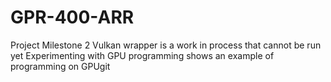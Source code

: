 # GPR-400-ARR
Project Milestone 2
Vulkan wrapper is a work in process that cannot be run yet
Experimenting with GPU programming shows an example of programming on GPUgit